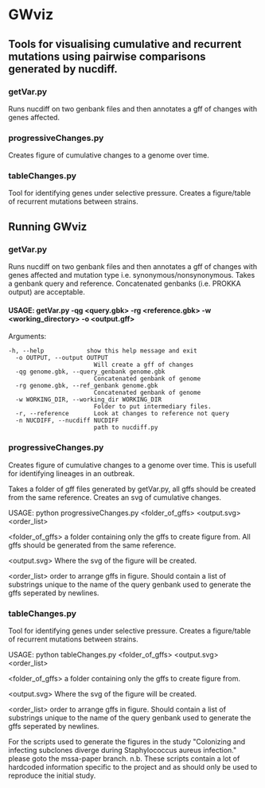 # GWviz

## Tools for visualising cumulative and recurrent mutations using pairwise comparisons generated by nucdiff.

### getVar.py
Runs nucdiff on two genbank files and then annotates a gff of changes with genes affected.

### progressiveChanges.py
Creates figure of cumulative changes to a genome over time.

### tableChanges.py
Tool for identifying genes under selective pressure. Creates a figure/table of recurrent mutations between strains.



## Running GWviz

### getVar.py
Runs nucdiff on two genbank files and then annotates a gff of changes with genes affected and mutation type i.e. synonymous/nonsynonymous.
Takes a genbank query and reference. Concatenated genbanks (i.e. PROKKA output) are acceptable.


#### USAGE: getVar.py -qg <query.gbk> -rg <reference.gbk> -w <working_directory> -o <output.gff>

Arguments:

```
-h, --help            show this help message and exit
  -o OUTPUT, --output OUTPUT
                        Will create a gff of changes
  -qg genome.gbk, --query_genbank genome.gbk
                        Concatenated genbank of genome
  -rg genome.gbk, --ref_genbank genome.gbk
                        Concatenated genbank of genome
  -w WORKING_DIR, --working_dir WORKING_DIR
                        Folder to put intermediary files.
  -r, --reference       Look at changes to reference not query
  -n NUCDIFF, --nucdiff NUCDIFF
                        path to nucdiff.py
```

### progressiveChanges.py
Creates figure of cumulative changes to a genome over time. This is usefull for identifying lineages in an outbreak.

Takes a folder of gff files generated by getVar.py, all gffs should be created from the same reference.
Creates an svg of cumulative changes.

USAGE: python progressiveChanges.py <folder_of_gffs> <output.svg> <order_list>

<folder_of_gffs> a folder containing only the gffs to create figure from. All gffs should be generated from the same reference.

<output.svg> Where the svg of the figure will be created.

<order_list> order to arrange gffs in figure. Should contain a list of substrings unique to the name of the query genbank used to generate the gffs seperated by newlines.

### tableChanges.py
Tool for identifying genes under selective pressure. Creates a figure/table of recurrent mutations between strains.

USAGE: python tableChanges.py <folder_of_gffs> <output.svg> <order_list>

<folder_of_gffs> a folder containing only the gffs to create figure from.

<output.svg> Where the svg of the figure will be created.

<order_list> order to arrange gffs in figure. Should contain a list of substrings unique to the name of the query genbank used to generate the gffs seperated by newlines.



For the scripts used to generate the figures in the study "Colonizing and infecting subclones diverge during Staphylococcus aureus infection." please goto the mssa-paper branch. n.b. These scripts contain a lot of hardcoded information specific to the project and as should only be used to reproduce the initial study.
